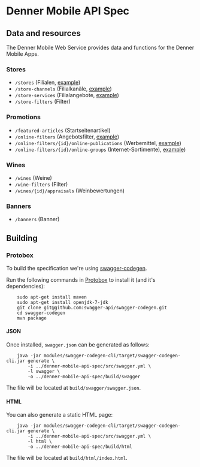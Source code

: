 # Denner Mobile API Spec

## Data and resources
The Denner Mobile Web Service provides data and functions for the Denner Mobile Apps.

### Stores

* `/stores` (Filialen, [example](examples/stores.json))
* `/store-channels` (Filialkanäle, [example](examples/store-channels.json))
* `/store-services` (Filialangebote, [example](examples/store-services.json))
* `/store-filters` (Filter)

### Promotions

* `/featured-articles` (Startseitenartikel)
* `/online-filters` (Angebotsfilter, [example](examples/online-filters.json))
* `/online-filters/{id}/online-publications` (Werbemittel, [example](examples/online-publications.json))
* `/online-filters/{id}/online-groups` (Internet-Sortimente), [example](examples/online-groups.json))

### Wines

* `/wines` (Weine)
* `/wine-filters` (Filter)
* `/wines/{id}/appraisals` (Weinbewertungen)

### Banners

* `/banners` (Banner)


## Building

### Protobox
To build the specification we're using [swagger-codegen](https://github.com/swagger-api/swagger-codegen).

Run the following commands in [Protobox](https://bitbucket.org/detailnet/protobox) to install it (and it's dependencies):

        sudo apt-get install maven
        sudo apt-get install openjdk-7-jdk
        git clone git@github.com:swagger-api/swagger-codegen.git
        cd swagger-codegen
        mvn package

#### JSON
Once installed, `swagger.json` can be generated as follows:

        java -jar modules/swagger-codegen-cli/target/swagger-codegen-cli.jar generate \
            -i ../denner-mobile-api-spec/src/swagger.yml \
            -l swagger \
            -o ../denner-mobile-api-spec/build/swagger
        
The file will be located at `build/swagger/swagger.json`.

#### HTML
You can also generate a static HTML page:

        java -jar modules/swagger-codegen-cli/target/swagger-codegen-cli.jar generate \
            -i ../denner-mobile-api-spec/src/swagger.yml \
            -l html \
            -o ../denner-mobile-api-spec/build/html
            
The file will be located at `build/html/index.html`.
